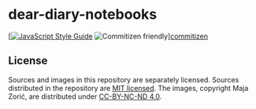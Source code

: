 # dear-diary-notebooks

[[![JavaScript Style Guide][standard_badge]][standard] ![Commitizen friendly][commitizen_badge]][commitizen]

## License

Sources and images in this repository are separately licensed. Sources
distributed in the repository are [MIT licensed][license]. The images, copyright
Maja Zorić, are distributed under [CC-BY-NC-ND 4.0][by_nc_nd].

[license]: LICENSE
[by_nc_nd]: https://creativecommons.org/licenses/by-nc-nd/4.0/

[commitizen]: http://commitizen.github.io/cz-cli/
[commitizen_badge]: https://img.shields.io/badge/commitizen-friendly-brightgreen.svg
[standard]: http://standardjs.com/
[standard_badge]: https://img.shields.io/badge/code_style-standard-brightgreen.svg
